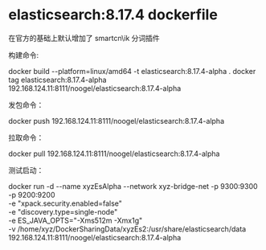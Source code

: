# elasticsearch:8.17.4 dockerfile

在官方的基础上默认增加了 smartcn\ik 分词插件

构建命令:

docker build --platform=linux/amd64 -t elasticsearch:8.17.4-alpha .
docker tag elasticsearch:8.17.4-alpha 192.168.124.11:8111/noogel/elasticsearch:8.17.4-alpha

发包命令：

docker push 192.168.124.11:8111/noogel/elasticsearch:8.17.4-alpha

拉取命令：

docker pull 192.168.124.11:8111/noogel/elasticsearch:8.17.4-alpha

测试启动：

docker run -d --name xyzEsAlpha --network xyz-bridge-net -p 9300:9300 -p 9200:9200 \
-e "xpack.security.enabled=false" \
-e "discovery.type=single-node" \
-e ES_JAVA_OPTS="-Xms512m -Xmx1g" \
-v /home/xyz/DockerSharingData/xyzEs2:/usr/share/elasticsearch/data \
192.168.124.11:8111/noogel/elasticsearch:8.17.4-alpha
